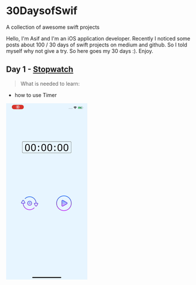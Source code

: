 # 30DaysofSwif
A collection of awesome swift projects


Hello, I'm Asif and I'm an iOS application developer. Recently I noticed some posts about 100 / 30 days of swift projects on medium and github. So I told myself why not give a try. So here goes my 30 days :). Enjoy.

## Day 1 - [Stopwatch](Day1-StopWatch/Day1-StopWatch)
> What is needed to learn:
* how to use Timer

![Alt text](DemoDay1.gif)

